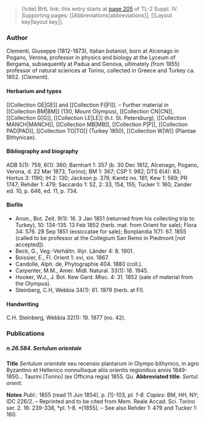 > [!cite] BHL link: this entry starts at [page 205](https://www.biodiversitylibrary.org/item/103860#page/215/mode/1up) of TL-2 Suppl. IV.
> Supporting pages: [[Abbreviations|abbreviations]], [[Layout key|layout key]].

### Author

Clementi, Giuseppe (1812-1873), Italian botanist, born at Alcenago in Pogano, Verona, professor in physics and biology at the Lyceum of Bergama, subsequently at Padua and Genova, ultimately (from 1855) professor of natural sciences at Torino, collected in Greece and Turkey ca. 1852. (*Clementi*).

#### Herbarium and types

[[Collection GE|GE]] and [[Collection FI|FI]]. – Further material in [[Collection BM|BM]] (130, Mount Olympus), [[Collection CN|CN]], [[Collection G|G]], [[Collection LE|LE]] (h.t. St. Petersburg), [[Collection MANCH|MANCH]], [[Collection MB|MB]], [[Collection P|P]], [[Collection PAD|PAD]], [[Collection TO|TO]] (Turkey 1850), [[Collection W|W]] (Plantae Bithynicae).

#### Bibliography and biography

ADB 5(1): 759, 6(1): 360; Barnhart 1: 357 (b. 30 Dec 1812, Alcenago, Pogano, Verona, d. 22 Mar 1873, Torino); BM 1: 367; CSP 1: 982; DTS 6(4): 83; Hortus 3: 1190; IH 2: 130; Jackson p. 378; Kanitz no. 181; Kew 1: 569; PR 1747; Rehder 1: 479; Saccardo 1: 52, 2: 33, 154, 155; Tucker 1: 160; Zander ed. 10, p. 646, ed. 11, p. 734.

#### Biofile

- Anon., Bot. Zeit. 9(1): 16. 3 Jan 1851 (returned from his collecting trip to Turkey), 10: 134-135. 13 Feb 1852 (herb. mat. from Orient for sale); Flora 34: 576. 28 Sep 1851 (exsiccatae for sale); Bonplandia 1(7): 67. 1855 (called to be professor at the Collegium San Remo in Piedmont \[not accepted\]).
- Beck, G., Veg.-Verhältn. Illyr. Länder 4: 8. 1901.
- Boissier, E., Fl. Orient 1: xvi, xix. 1867.
- Candolle, Alph. de, Phytographie 404. 1880 (coll.).
- Carpenter, M.M., Amer. Midl. Natural. 33(1): 18. 1945.
- Hooker, W.J., J. Bot. Kew Gard. Misc. 4: 31. 1852 (sale of material from the Olympus).
- Steinberg, C.H, Webbia 34(1): 61. 1979 (herb. at FI).

#### Handwriting

C.H. Steinberg, Webbia 32(1): 19. 1977 (no. 42).

### Publications

##### n.26.584. Sertulum orientale

**Title**
*Sertulum orientale* seu recensio plantarum in Olympo bithynico, in agro Byzantino et Hellenico nonnullisque aliis orientis regionibus annis 1849-1850... Taurini \[Torino\] (ex Officina regia) 1855. Qu.
**Abbreviated title**: *Sertul. orient.*

**Notes**
*Publ*.: 1855 (read 11 Jun 1854), p. \[1\]-103, *pl. 1-8.* *Copies*: BM, HH, NY; IDC 226/2. – Reprinted and to be cited from Mem. Reale Accad. Sci. Torino ser. 2. 16: 239-338, *pl. 1-8. *\[1855\]. – See also Rehder 1: 479 and Tucker 1: 160.

